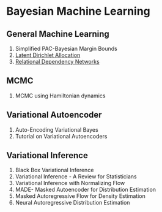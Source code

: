 # Bayesian Machine Learning

## General Machine Learning

1. Simplified PAC-Bayesian Margin Bounds
2. [Latent Dirichlet Allocation](../notes/LDA.html)
3. [Relational Dependency Networks](../notes/RDN.html)


## MCMC

1. MCMC using Hamiltonian dynamics

## Variational Autoencoder

1. Auto-Encoding Variational Bayes
2. Tutorial on Variational Autoencoders

## Variational Inference

1. Black Box Variational Inference
2. Variational Inference - A Review for Statisticians
3. Variational Inference with Normalizing Flow
4. MADE- Masked Autoencoder for Distribution Estimation
5. Masked Autoregressive Flow for Density Estimation
6. Neural Autoregressive Distribution Estimation

